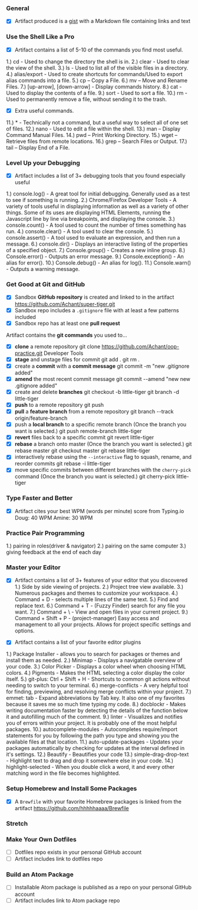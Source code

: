 ### General

- [X] Artifact produced is a [gist](https://gist.github.com/) with a Markdown file containing links and text

### Use the Shell Like a Pro

- [X] Artifact contains a list of 5-10 of the commands you find most useful.

1.) cd - Used to change the directory the shell is in.
2.) clear - Used to clear the view of the shell.
3.) ls - Used to list all of the visible files in a directory.
4.) alias/export - Used to create shortcuts for commands/Used to export alias commands into a file.
5.) cp – Copy a File.
6.) mv – Move and Rename Files.
7.) [up-arrow], [down-arrow] - Display commands history.
8.) cat - Used to display the contents of a file.
9.) sort - Used to sort a file.
10.) rm - Used to permanently remove a file, without sending it to the trash.

 - [X] Extra useful commands.

11.) * - Technically not a command, but a useful way to select all of one set of files.
12.) nano - Used to edit a file within the shell.
13.) man – Display Command Manual Files.
14.) pwd – Print Working Directory.
15.) wget – Retrieve files from remote locations.
16.) grep – Search Files or Output.
17.) tail – Display End of a File.

### Level Up your Debugging

- [X] Artifact includes a list of 3+ debugging tools that you found especially useful

1.) console.log() - A great tool for initial debugging. Generally used as a test to see if something is running.
2.) Chrome/Firefox Developer Tools - A variety of tools useful in displaying information as well as a variety of other things. Some of its uses are displaying HTML Elements, running the Javascript line by line via breakpoints, and displaying the console.
3.) console.count() - A tool used to count the number of times something has run.
4.) console.clear() - A tool used to clear the console.
5.) console.assert() - A tool used to evaluate an expression, and then run a message.
6.) console.dir() - Displays an interactive listing of the properties of a specified object.
7.) Console.group() - Creates a new inline group.
8.) Console.error() - Outputs an error message.
9.) Console.exception() - An alias for error().
10.) Console.debug() - An alias for log().
11.) Console.warn() - Outputs a warning message.

### Get Good at Git and GitHub

- [X] Sandbox **GitHub repository** is created and linked to in the artifact
https://github.com/Achant/super-tiger.git
- [X] Sandbox repo includes a `.gitignore` file with at least a few patterns included
- [X] Sandbox repo has at least one **pull request**

Artifact contains the **git commands** you used to...
- [X] **clone** a remote repository
git clone https://github.com/Achant/oop-practice.git Developer Tools
- [X] **stage** and unstage files for commit
git add .
git rm .
- [X] create a **commit** with a **commit message**
git commit -m "new .gitignore added"
- [X] **amend** the most recent commit message
git commit --amend "new new .gitignore added"
- [X] create and delete **branches**
git checkout -b little-tiger
git branch -d little-tiger
- [X] **push** to a remote repository
git push
- [X] **pull** a **feature branch** from a remote repository
git branch --track origin/feature-branch
- [x] push a **local branch** to a specific remote branch
(Once the branch you want is selected.)
git push remote-branch little-tiger
- [X] **revert** files back to a specific commit
git revert little-tiger
- [X] **rebase** a branch onto master
(Once the branch you want is selected.)
git rebase master
git checkout master
git rebase little-tiger
- [X] interactively rebase using the `--interactive` flag to squash, rename, and reorder commits
git rebase -i little-tiger
- [X] move specific commits between different branches with the `cherry-pick` command
(Once the branch you want is selected.)
git cherry-pick little-tiger

### Type Faster and Better

- [X] Artifact cites your best WPM (words per minute) score from Typing.io
Doug: 40 WPM
Amine: 30 WPM

### Practice Pair Programming
1.) pairing in roles(driver & navigator)
2.) pairing on the same computer
3.) giving feedback at the end of each day

### Master your Editor

- [X] Artifact contains a list of 3+ features of your editor that you discovered
1.) Side by side viewing of projects.
2.) Project tree view available.
3.) Numerous packages and themes to customize your workspace.
4.) Command + D - selects multiple lines of the same text.
5.) Find and replace text.
6.) Command + T - (Fuzzy Finder) search for any file you want.
7.) Command + \ - View and open files in your current project.
9.) Command + Shift + P - (project-manager) Easy access and management to all your projects. Allows for project specific settings and options.

- [X] Artifact contains a list of your favorite editor plugins

1.) Package Installer - allows you to search for packages or themes and install them as needed. 
2.) Minimap - Displays a navigatable overview of your code.
3.) Color Picker - Displays a color wheel when choosing HTML colors.
4.) Pigments - Makes the HTML selecting a color display the color itself.
5.) git-plus: Ctrl + Shift + H - Shortcuts to common git actions without needing to switch to your terminal.
6.) merge-conflicts - A very helpful tool for finding, previewing, and resolving merge conflicts within your project.
7.) emmet: tab - Expand abbreviations by Tab key. It also one of my favorites because it saves me so much time typing my code.
8.) docblockr - Makes writing documentation faster by detecting the details of the function below it and autofilling much of the comment.
9.) linter - Visualizes and notifies you of errors within your project. It is probably one of the most helpful packages.
10.) autocomplete-modules - Autocompletes require/import statements for you by following the path you type and showing you the available files at that location.
11.) auto-update-packages - Updates your packages automatically by checking for updates at the interval defined in it's settings.
12.) Beautify - Beautifies your code
13.) simple-drag-drop-text - Highlight text to drag and drop it somewhere else in your code.
14.) highlight-selected - When you double click a word, it and every other matching word in the file becomes highlighted.


### Setup Homebrew and Install Some Packages

- [X] A `Brewfile` with your favorite Homebrew packages is linked from the artifact
https://github.com/hhhhhaaaa/Brewfile

### Stretch

### Make Your Own Dotfiles

- [ ] Dotfiles repo exists in your personal GitHub account
- [ ] Artifact includes link to dotfiles repo

### Build an Atom Package

- [ ] Installable Atom package is published as a repo on your personal GitHub account
- [ ] Artifact includes link to Atom package repo
